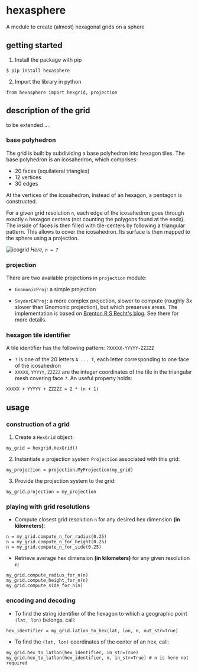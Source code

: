 # hexasphere
A module to create (almost) hexagonal grids on a sphere

## getting started

1. Install the package with pip

`$ pip install hexasphere`

2. Import the library in python

`from hexasphere import hexgrid, projection`

## description of the grid

to be extended ...

### base polyhedron

The grid is built by subdividing a base polyhedron into hexagon tiles.
The base polyhedron is an icosahedron, which comprises:
- 20 faces (equilateral triangles)
- 12 vertices
- 30 edges

At the vertices of the icosahedron, instead of an hexagon, a pentagon is constructed.

For a given grid resolution `n`, each edge of the icosahedron goes through exactly `n` hexagon centers (not counting the polygons found at the ends). The inside of faces is then filled with tile-centers by following a triangular pattern.
This allows to cover the icosahedron. Its surface is then mapped to the sphere using a projection.

![icogrid](https://user-images.githubusercontent.com/70936497/186472661-e6255c76-46ae-4ce8-9b13-32c0683ee48b.jpeg)
*Here, `n = 7`*

### projection

There are two available projections in `projection` module:
- `GnomonicProj`: a simple projection

- `SnyderEAProj`: a more complex projection, slower to compute (roughly 3x slower than Gnomonic projection), but which preserves areas. The implementation is based on [Brenton R S Recht's blog](https://brsr.github.io/2021/08/31/snyder-equal-area.html). See there for more details.

### hexagon tile identifier

A tile identifier has the following pattern: `?XXXXX-YYYYY-ZZZZZ`
- `?` is one of the 20 letters `A ... T`, each letter corresponding to one face of the icosahedron
- `XXXXX`, `YYYYY`, `ZZZZZ` are the integer coordinates of the tile in the triangular mesh covering face `?`. An useful property holds:

`XXXXX + YYYYY + ZZZZZ = 2 * (n + 1)`

## usage

### construction of a grid

1. Create a `HexGrid` object:

`my_grid = hexgrid.HexGrid()`

2. Instantiate a projection system `Projection` associated with this grid:

`my_projection = projection.MyProjection(my_grid)`

3. Provide the projection system to the grid:

`my_grid.projection = my_projection`

### playing with grid resolutions

- Compute closest grid resolution `n` for any desired hex dimension **(in kilometers)**:

```
n = my_grid.compute_n_for_radius(0.25)
n = my_grid.compute_n_for_height(0.25)
n = my_grid.compute_n_for_side(0.25)
```

- Retrieve average hex dimension **(in kilometers)** for any given resolution `n`:

```
my_grid.compute_radius_for_n(n)
my_grid.compute_height_for_n(n)
my_grid.compute_side_for_n(n)
```

### encoding and decoding

- To find the string identifier of the hexagon to which a geographic point `(lat, lon)` belongs, call:

```
hex_identifier = my_grid.latlon_to_hex(lat, lon, n, out_str=True)
```

- To find the `(lat, lon)` coordinates of the center of an hex, call:

```
my_grid.hex_to_latlon(hex_identifier, in_str=True)
my_grid.hex_to_latlon(hex_identifier, n, in_str=True) # n is here not required
```
